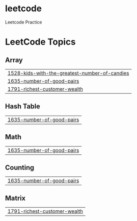 # leetcode
Leetcode Practice

<!---LeetCode Topics Start-->
# LeetCode Topics
## Array
|  |
| ------- |
| [1528-kids-with-the-greatest-number-of-candies](https://github.com/linuschoudhury/leetcode/tree/master/1528-kids-with-the-greatest-number-of-candies) |
| [1635-number-of-good-pairs](https://github.com/linuschoudhury/leetcode/tree/master/1635-number-of-good-pairs) |
| [1791-richest-customer-wealth](https://github.com/linuschoudhury/leetcode/tree/master/1791-richest-customer-wealth) |
## Hash Table
|  |
| ------- |
| [1635-number-of-good-pairs](https://github.com/linuschoudhury/leetcode/tree/master/1635-number-of-good-pairs) |
## Math
|  |
| ------- |
| [1635-number-of-good-pairs](https://github.com/linuschoudhury/leetcode/tree/master/1635-number-of-good-pairs) |
## Counting
|  |
| ------- |
| [1635-number-of-good-pairs](https://github.com/linuschoudhury/leetcode/tree/master/1635-number-of-good-pairs) |
## Matrix
|  |
| ------- |
| [1791-richest-customer-wealth](https://github.com/linuschoudhury/leetcode/tree/master/1791-richest-customer-wealth) |
<!---LeetCode Topics End-->
